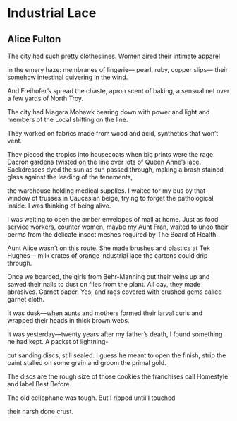 # Industrial Lace
## Alice Fulton
The city had such pretty clotheslines.
Women aired their intimate apparel

in the emery haze:
membranes of lingerie—
pearl, ruby, copper slips—
their somehow intestinal quivering in the wind.

And Freihofer’s spread the chaste, apron scent
of baking, a sensual net
over a few yards of North Troy.

The city had Niagara
Mohawk bearing down with power and light
and members of the Local
shifting on the line.

They worked on fabrics made from wood and acid,
synthetics that won’t vent.

They pieced the tropics into housecoats
when big prints were the rage.
Dacron gardens twisted on the line
over lots of Queen Anne’s lace.
Sackdresses dyed the sun
as sun passed through, making a brash stained glass
against the leading of the tenements,

the warehouse holding medical supplies.
I waited for my bus by that window of trusses
in Caucasian beige, trying to forget
the pathological inside.
I was thinking of being alive.

I was waiting to open
the amber envelopes of mail at home.
Just as food service workers, counter women,
maybe my Aunt Fran, waited to undo
their perms from the delicate insect meshes
required by The Board of Health.

Aunt Alice wasn’t on this route.
She made brushes and plastics at Tek Hughes—
milk crates of orange
industrial lace
the cartons could drip through.

Once we boarded, the girls from Behr-Manning
put their veins up
and sawed their nails to dust
on files from the plant.
All day, they made abrasives. Garnet paper.
Yes, and rags covered with crushed gems called
garnet cloth.

It was dusk—when aunts and mothers formed
their larval curls
and wrapped their heads in thick brown webs.

It was yesterday—twenty years after
my father’s death,
I found something he had kept.
A packet of lightning-

cut sanding discs, still sealed.
I guess he meant to open the finish,
strip the paint stalled on some grain
and groom the primal gold.

The discs are the rough size
of those cookies the franchises call Homestyle
and label Best Before.

The old cellophane was tough.
But I ripped until I touched

their harsh done crust.